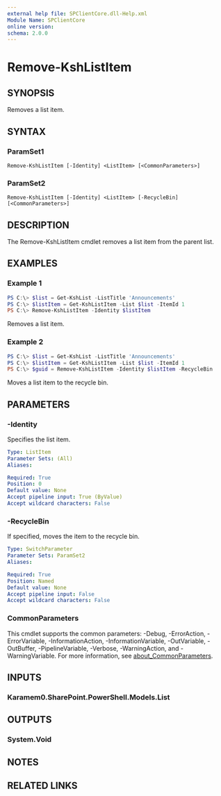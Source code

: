 ```yaml
---
external help file: SPClientCore.dll-Help.xml
Module Name: SPClientCore
online version:
schema: 2.0.0
---
```


# Remove-KshListItem

## SYNOPSIS
Removes a list item.

## SYNTAX

### ParamSet1
```
Remove-KshListItem [-Identity] <ListItem> [<CommonParameters>]
```

### ParamSet2
```
Remove-KshListItem [-Identity] <ListItem> [-RecycleBin] [<CommonParameters>]
```

## DESCRIPTION
The Remove-KshListItem cmdlet removes a list item from the parent list.

## EXAMPLES

### Example 1
```powershell
PS C:\> $list = Get-KshList -ListTitle 'Announcements'
PS C:\> $listItem = Get-KshListItem -List $list -ItemId 1
PS C:\> Remove-KshListItem -Identity $listItem
```

Removes a list item.

### Example 2
```powershell
PS C:\> $list = Get-KshList -ListTitle 'Announcements'
PS C:\> $listItem = Get-KshListItem -List $list -ItemId 1
PS C:\> $guid = Remove-KshListItem -Identity $listItem -RecycleBin
```

Moves a list item to the recycle bin.

## PARAMETERS

### -Identity
Specifies the list item.

```yaml
Type: ListItem
Parameter Sets: (All)
Aliases:

Required: True
Position: 0
Default value: None
Accept pipeline input: True (ByValue)
Accept wildcard characters: False
```

### -RecycleBin
If specified, moves the item to the recycle bin.

```yaml
Type: SwitchParameter
Parameter Sets: ParamSet2
Aliases:

Required: True
Position: Named
Default value: None
Accept pipeline input: False
Accept wildcard characters: False
```

### CommonParameters
This cmdlet supports the common parameters: -Debug, -ErrorAction, -ErrorVariable, -InformationAction, -InformationVariable, -OutVariable, -OutBuffer, -PipelineVariable, -Verbose, -WarningAction, and -WarningVariable. For more information, see [about_CommonParameters](http://go.microsoft.com/fwlink/?LinkID=113216).

## INPUTS

### Karamem0.SharePoint.PowerShell.Models.List

## OUTPUTS

### System.Void

## NOTES

## RELATED LINKS
